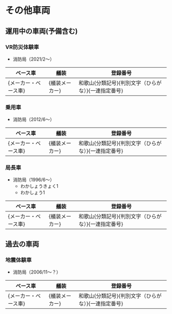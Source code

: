 # その他車両

## 運用中の車両(予備含む)

### VR防災体験車
- 消防局（2021/2〜）

| ベース車 | 艤装 | 登録番号 |
| - | - | - |
| {メーカー・ベース車} | {艤装メーカー} | 和歌山{分類記号}{判別文字（ひらがな）}{一連指定番号} |

### 乗用車
- 消防局（2012/6〜）

| ベース車 | 艤装 | 登録番号 |
| - | - | - |
| {メーカー・ベース車} | {艤装メーカー} | 和歌山{分類記号}{判別文字（ひらがな）}{一連指定番号} |

### 局長車
- 消防局（1996/6〜）
    - わかしょうきょく1
    - わかしょう1

| ベース車 | 艤装 | 登録番号 |
| - | - | - |
| {メーカー・ベース車} | {艤装メーカー} | 和歌山{分類記号}{判別文字（ひらがな）}{一連指定番号} |

## 過去の車両

### 地震体験車
- 消防局（2006/11〜？）

| ベース車 | 艤装 | 登録番号 |
| - | - | - |
| {メーカー・ベース車} | {艤装メーカー} | 和歌山{分類記号}{判別文字（ひらがな）}{一連指定番号} |